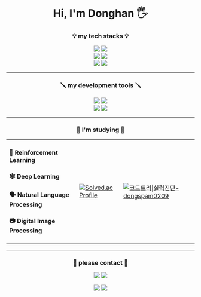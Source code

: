 <div align="center">
  <h1>Hi, I'm Donghan 🖐️</h1>
</div>

<div align="center">
 <h3>💡 my tech stacks 💡</h3>
</div>


<div align="center">
<img src="https://img.shields.io/badge/Python-20232a.svg?style=for-the-badge&logo=python&logoColor=FFCC00" /> <img src="https://img.shields.io/badge/C++-20232a.svg?style=for-the-badge&logo=c%2B%2B&logoColor=99CCFF" />
</div>

<div align="center">
<img src="https://img.shields.io/badge/Pytorch-20232a.svg?style=for-the-badge&logo=pytorch&logoColor=FF9966" /> <img src="https://img.shields.io/badge/Tensorflow-20232a.svg?style=for-the-badge&logo=tensorflow&logoColor=FF6600" />
</div>

<div align="center">
<img src="https://img.shields.io/badge/NUMPY-20232a.svg?style=for-the-badge&logo=numpy&logoColor=99CCFF" /> <img src="https://img.shields.io/badge/Pandas-20232a.svg?style=for-the-badge&logo=pandas&logoColor=CC99FF" />
</div>

---

<div align="center">
<h3>🪛 my development tools 🪛</h3>
</div>

<div align="center">
<img src="https://img.shields.io/badge/Vscode-20232a.svg?style=for-the-badge&logo=visualstudiocode&logoColor=99CCFF" /> <img src="https://img.shields.io/badge/Visual Studio-20232a.svg?style=for-the-badge&logo=visualstudio&logoColor=CC99FF" />
</div>

<div align="center">
<img src="https://img.shields.io/badge/Jupyter-20232a.svg?style=for-the-badge&logo=jupyter&logoColor=FF9933" /> <img src="https://img.shields.io/badge/Colab-20232a.svg?style=for-the-badge&logo=googlecolab&logoColor=FFFF00" />
</div>

---

<div align="center">
<h3>📖 I'm studying 📖</h3>
</div>

<div align="center">
<table style="border: none;">
<tr>
<td>

#### 🤖 Reinforcement Learning
#### 🕸️ Deep Learning
#### 🗣️ Natural Language Processing
#### 📷 Digital Image Processing

</td>
<td>

[![Solved.ac Profile](http://mazassumnida.wtf/api/v2/generate_badge?boj=donghankim01)](https://solved.ac/donghankim01/)

</td>

<td>

[![코드트리|실력진단-dongspam0209](https://banner.codetree.ai/v1/banner/dongspam0209)](https://www.codetree.ai/profiles/dongspam0209)
  
</td>


</tr>
</table>
</div>



---

<div align="center">
<h3>🤙 please contact 🤙</h3>
</div>
<div align="center">
<img src="https://img.shields.io/badge/VELOG-20232a.svg?style=for-the-badge&logo=VELOG&logoColor=99CCFF" /> <img src="https://img.shields.io/badge/iankim010209@gmail.com-20232a.svg?style=for-the-badge&logo=gmail&logoColor=CC99FF" /> 
</div>

<p align="center">
  <img src="https://github-readme-stats.vercel.app/api?username=dongspam0209&show_icons=true&theme=radical&layout=compact" />
  <img src="https://github-readme-stats.vercel.app/api/top-langs/?username=dongspam0209&layout=compact" />
</p>


